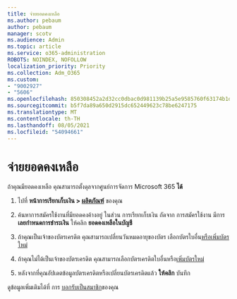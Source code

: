 ```yaml
---
title: จ่ายยอดคงเหลือ
ms.author: pebaum
author: pebaum
manager: scotv
ms.audience: Admin
ms.topic: article
ms.service: o365-administration
ROBOTS: NOINDEX, NOFOLLOW
localization_priority: Priority
ms.collection: Adm_O365
ms.custom:
- "9002927"
- "5606"
ms.openlocfilehash: 850308452a2d32cc0dbac0d981139b25a5e9585760f63174b1db37adfe0150a0
ms.sourcegitcommit: b5f7da89a650d2915dc652449623c78be6247175
ms.translationtype: MT
ms.contentlocale: th-TH
ms.lasthandoff: 08/05/2021
ms.locfileid: "54094661"
---
```

# <a name="settle-an-outstanding-balance"></a>จ่ายยอดคงเหลือ

ถ้าคุณมียอดคงเหลือ คุณสามารถตั้งดุลจากศูนย์การจัดการ Microsoft 365 **ได้**

1. ไปที่ **หน้าการเรียกเก็บเงิน > [ผลิตภัณฑ์](https://go.microsoft.com/fwlink/p/?linkid=842054)** ของคุณ

2. ค้นหาการสมัครใช้งานที่มียอดคงค้างอยู่ ในส่วน การเรียกเก็บเงิน ถัดจาก การสมัครใช้งาน มีการ **เลยกําหนดการชําระเงิน** ให้คลิก **ยอดคงเหลือในบัญชี**

3. ถ้าคุณเป็นเจ้าของบัตรเครดิต คุณสามารถเปลี่ยนวันหมดอายุของบัตร เลือกบัตรใบอื่น[หรือเพิ่มบัตรใหม่](https://docs.microsoft.com/microsoft-365/commerce/billing-and-payments/manage-payment-methods?view=o365-worldwide)

4. ถ้าคุณไม่ได้เป็นเจ้าของบัตรเครดิต คุณสามารถเลือกบัตรเครดิตใบอื่นหรือ[เพิ่มบัตรใหม่](https://docs.microsoft.com/microsoft-365/commerce/billing-and-payments/manage-payment-methods?view=o365-worldwide)

5. หลังจากที่คุณอัปเดตข้อมูลบัตรเครดิตหรือเปลี่ยนบัตรเครดิตแล้ว **ให้คลิก** บันทึก

ดูข้อมูลเพิ่มเติมได้ที่ การ [บอกรับเป็นสมาชิก](https://docs.microsoft.com/microsoft-365/commerce/billing-and-payments/pay-for-your-subscription?view=o365-worldwide)ของคุณ
